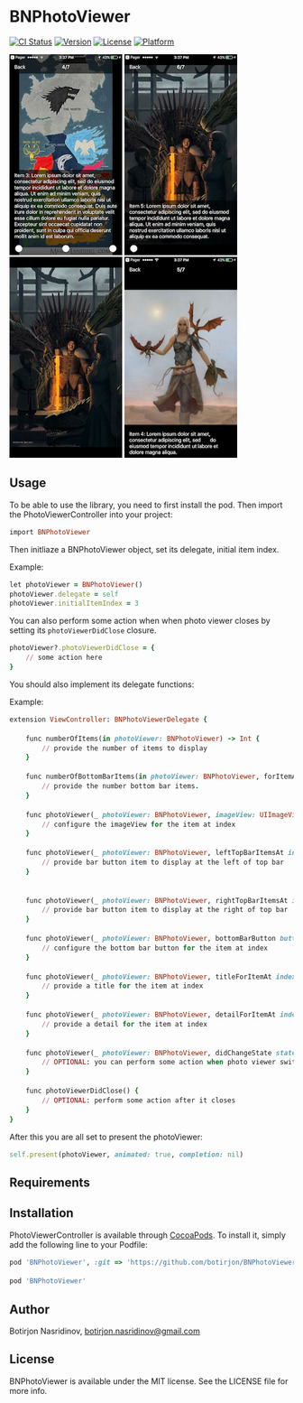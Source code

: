 # BNPhotoViewer
[![CI Status](http://img.shields.io/travis/botirjon.nasridinov@gmail.com/BNPhotoViewer.svg?style=flat)](https://travis-ci.org/botirjon.nasridinov@gmail.com/BNPhotoViewer)
[![Version](https://img.shields.io/cocoapods/v/BNPhotoViewer.svg?style=flat)](http://cocoapods.org/pods/BNPhotoViewer)
[![License](https://img.shields.io/cocoapods/l/BNPhotoViewer.svg?style=flat)](http://cocoapods.org/pods/BNPhotoViewer)
[![Platform](https://img.shields.io/cocoapods/p/BNPhotoViewer.svg?style=flat)](http://cocoapods.org/pods/BNPhotoViewer)


![Screenshot](screen2.PNG)
![Screenshot](screen4.PNG)
![Screenshot](screen5.PNG)
![Screenshot](screen3.PNG)
    
## Usage

To be able to use the library, you need to first install the pod. Then import the PhotoViewerController into your project:
```ruby
import BNPhotoViewer
```
Then initliaze a BNPhotoViewer object, set its delegate, initial item index.

Example:

```ruby
let photoViewer = BNPhotoViewer()
photoViewer.delegate = self
photoViewer.initialItemIndex = 3
```
You can also perform some action when when photo viewer closes by setting its `photoViewerDidClose` closure.

```ruby
photoViewer?.photoViewerDidClose = {
    // some action here
}
```

You should also implement its delegate functions:

Example:

```ruby
extension ViewController: BNPhotoViewerDelegate {

    func numberOfItems(in photoViewer: BNPhotoViewer) -> Int {
        // provide the number of items to display
    }

    func numberOfBottomBarItems(in photoViewer: BNPhotoViewer, forItemAt index: Int) -> Int {
        // provide the number bottom bar items. 
    }

    func photoViewer(_ photoViewer: BNPhotoViewer, imageView: UIImageView, at index: Int) {
        // configure the imageView for the item at index
    }

    func photoViewer(_ photoViewer: BNPhotoViewer, leftTopBarItemsAt index: Int) -> [UIBarButtonItem] {
        // provide bar button item to display at the left of top bar
    }


    func photoViewer(_ photoViewer: BNPhotoViewer, rightTopBarItemsAt index: Int) -> [UIBarButtonItem] {
        // provide bar button item to display at the right of top bar
    }

    func photoViewer(_ photoViewer: BNPhotoViewer, bottomBarButton button: UIButton, at position: Int, forItemAt index: Int) {
        // configure the bottom bar button for the item at index
    }

    func photoViewer(_ photoViewer: BNPhotoViewer, titleForItemAt index: Int) -> String {
        // provide a title for the item at index 
    }

    func photoViewer(_ photoViewer: BNPhotoViewer, detailForItemAt index: Int) -> String {
        // provide a detail for the item at index
    }

    func photoViewer(_ photoViewer: BNPhotoViewer, didChangeState state: BNPhotoViewerState) {
        // OPTIONAL: you can perform some action when photo viewer switches between detailed and regular states 
    }
    
    func photoViewerDidClose() {
        // OPTIONAL: perform some action after it closes
    }
}
```
After this you are all set to present the photoViewer:

```ruby
self.present(photoViewer, animated: true, completion: nil)
```


## Requirements

## Installation

PhotoViewerController is available through [CocoaPods](http://cocoapods.org). To install
it, simply add the following line to your Podfile:

```ruby
pod 'BNPhotoViewer', :git => 'https://github.com/botirjon/BNPhotoViewer.git'

pod 'BNPhotoViewer'
```

## Author

Botirjon Nasridinov,  botirjon.nasridinov@gmail.com

## License

BNPhotoViewer is available under the MIT license. See the LICENSE file for more info.
